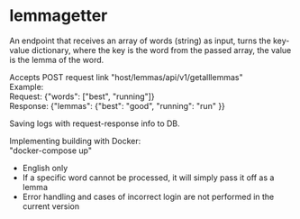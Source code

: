 # lemmagetter

An endpoint that receives an array of words (string) as input, turns the key-value dictionary, where the key is the word from the passed array, the value is the lemma of the word.

Accepts POST request link "host/lemmas/api/v1/getalllemmas"  
Example:  
Request: {"words": ["best", "running"]}  
Response: {"lemmas": {"best": "good", "running": "run" }}

Saving logs with request-response info to DB.

Implementing building with Docker:  
"docker-compose up"

- English only
- If a specific word cannot be processed, it will simply pass it off as a lemma
- Error handling and cases of incorrect login are not performed in the current version